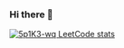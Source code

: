 ### Hi there 👋

<!--
**5p1K3-wq/5p1K3-wq** is a ✨ _special_ ✨ repository because its `README.md` (this file) appears on your GitHub profile.

Here are some ideas to get you started:

- 🔭 I’m currently working on ...
- 🌱 I’m currently learning ...
- 👯 I’m looking to collaborate on ...
- 🤔 I’m looking for help with ...
- 💬 Ask me about ...
- 📫 How to reach me: ...
- 😄 Pronouns: ...
- ⚡ Fun fact: ...
-->
[![5p1K3-wq LeetCode stats](https://leetcode-stats-six.vercel.app/api?username=5p1K3-wq&theme=dark)](https://github.com/5p1K3-wq/github-readme)
